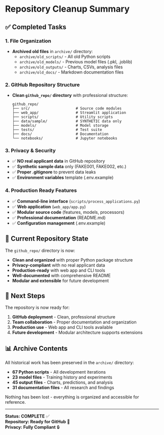 # Repository Cleanup Summary

## ✅ Completed Tasks

### 1. File Organization
- **Archived old files** in `archive/` directory:
  - `archive/old_scripts/` - All old Python scripts
  - `archive/old_models/` - Previous model files (.pkl, .joblib)
  - `archive/old_outputs/` - Charts, CSVs, analysis files
  - `archive/old_docs/` - Markdown documentation files

### 2. GitHub Repository Structure
- **Clean `github_repo/` directory** with professional structure:
  ```
  github_repo/
  ├── src/                     # Source code modules
  ├── web_app/                 # Streamlit application
  ├── scripts/                 # Utility scripts
  ├── data/sample/             # SYNTHETIC data only
  ├── models/                  # Model storage
  ├── tests/                   # Test suite
  ├── docs/                    # Documentation
  └── notebooks/               # Jupyter notebooks
  ```

### 3. Privacy & Security
- ✅ **NO real applicant data** in GitHub repository
- ✅ **Synthetic sample data** only (FAKE001, FAKE002, etc.)
- ✅ **Proper .gitignore** to prevent data leaks
- ✅ **Environment variables** template (.env.example)

### 4. Production Ready Features
- ✅ **Command-line interface** (`scripts/process_applications.py`)
- ✅ **Web application** (`web_app/app.py`)
- ✅ **Modular source code** (features, models, processors)
- ✅ **Professional documentation** (README.md)
- ✅ **Configuration management** (.env.example)

## 📁 Current Repository State

The `github_repo/` directory is now:
- **Clean and organized** with proper Python package structure
- **Privacy-compliant** with no real applicant data
- **Production-ready** with web app and CLI tools
- **Well-documented** with comprehensive README
- **Modular and extensible** for future development

## 🚀 Next Steps

The repository is now ready for:
1. **GitHub deployment** - Clean, professional structure
2. **Team collaboration** - Proper documentation and organization  
3. **Production use** - Web app and CLI tools available
4. **Future development** - Modular architecture supports extensions

## 📊 Archive Contents

All historical work has been preserved in the `archive/` directory:
- **67 Python scripts** - All development iterations
- **23 model files** - Training history and experiments  
- **45 output files** - Charts, predictions, and analysis
- **31 documentation files** - All research and findings

Nothing has been lost - everything is organized and accessible for reference.

---

**Status: COMPLETE** ✅  
**Repository: Ready for GitHub** 🚀  
**Privacy: Fully Compliant** 🔒